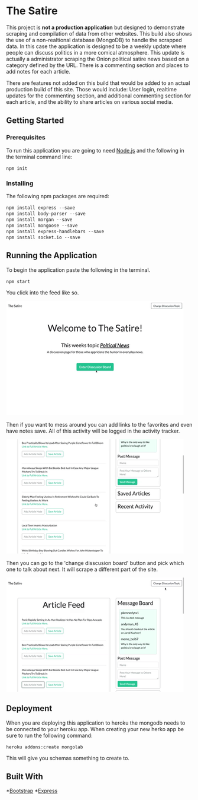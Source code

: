 # The Satire 

This project is **not a production application** but designed to demonstrate scraping and compilation of data from other websites. This build also shows the use of a non-realtional database (MongoDB) to handle the scrapped data. In this case the application is designed to be a weekly update where people can discuss politics in a more comical atmosphere. This update is actually a administrator scraping the Onion political satire news based on a category defined by the URL. There is a commenting section and places to add notes for each article. 

There are features not added on this build that would be added to an actual production build of this site. Those would include: User login, realtime updates for the commenting section, and additional commenting section for each article, and the ability to share articles on various social media. 

## Getting Started

### Prerequisites

To run this application you are going to need [Node.js](https://nodejs.org/en/download/) and the following in the terminal command line:

```
npm init
```

### Installing

The following npm packages are required:

```
npm install express --save
npm install body-parser --save
npm install morgan --save
npm install mongoose --save
npm install express-handlebars --save
npm install socket.io --save
```

## Running the Application

To begin the application paste the following in the terminal.

```
npm start
```

You click into the feed like so.

![](images/part_one.gif)

Then if you want to mess around you can add links to the favorites and even have notes save.
All of this activity will be logged in the activity tracker.

![](images/part_two.gif)

Then you can go to the 'change disscusion board' button and pick which one to talk about next. It will scrape a different part of the site.

![](images/part_three.gif)

## Deployment

When you are deploying this application to heroku the mongodb needs to be connected to your heroku app. When creating your new herko app be sure to run the following command:

```
heroku addons:create mongolab
```

This will give you schemas something to create to. 

## Built With 

*[Bootstrap](https://getbootstrap.com/docs/4.1/examples/)
*[Express](https://expressjs.com/)